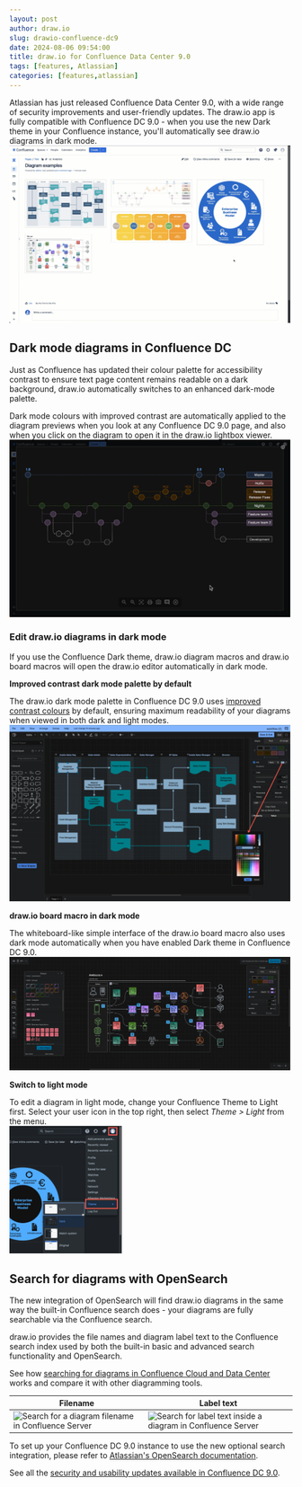 ```yaml
---
layout: post
author: draw.io
slug: drawio-confluence-dc9
date: 2024-08-06 09:54:00
title: draw.io for Confluence Data Center 9.0
tags: [features, Atlassian]
categories: [features,atlassian]
---
```


Atlassian has just released Confluence Data Center 9.0, with a wide range of security improvements and user-friendly updates. The draw.io app is fully compatible with Confluence DC 9.0 - when you use the new Dark theme in your Confluence instance, you'll automatically see draw.io diagrams in dark mode. 
<br /><img src="/assets/img/blog/confluence-dark-theme-switch.gif" style="width=100%;max-width:500px;height:auto;" alt="draw.io diagrams in Confluence DC 9.0 will automatically switch to a dark mode palette when you use the new Confluence Dark theme">

## Dark mode diagrams in Confluence DC

Just as Confluence has updated their colour palette for accessibility contrast to ensure text page content remains readable on a dark background, draw.io automatically switches to an enhanced dark-mode palette. 

Dark mode colours with improved contrast are automatically applied to the diagram previews when you look at any Confluence DC 9.0 page, and also when you click on the diagram to open it in the draw.io lightbox viewer. 
<br /><img src="/assets/img/blog/confluence-dark-mode-lightbox.png" style="width=100%;max-width:500px;height:auto;" alt="When you open a draw.io diagram from a Confluence DC 9.0 page into the lightbox, it will automatically apply your light or dark theme and change the diagram colours to stay readable">


### Edit draw.io diagrams in dark mode

If you use the Confluence Dark theme, draw.io diagram macros and draw.io board macros will open the draw.io editor automatically in dark mode. 

**Improved contrast dark mode palette by default**

The draw.io dark mode palette in Confluence DC 9.0 uses [improved contrast colours](/blog/high-constrast-mode.html) by default, ensuring maximum readability of your diagrams when viewed in both dark and light modes.
<br /><img src="/assets/img/blog/confluence-drawio-editor-dark-mode-palette.png" style="width=100%;max-width:500px;height:auto;" alt="The dark mode palette in draw.io for Confluence DC 9.0 is designed for the best readability">


**draw.io board macro in dark mode** 

The whiteboard-like simple interface of the draw.io board macro also uses dark mode automatically when you have enabled Dark theme in Confluence DC 9.0. 
<br /><img src="/assets/img/blog/confluence-drawio-board-editor-dark-mode.png" style="width=100%;max-width:500px;height:auto;" alt="Dark mode is used for the draw.io board editor automatically when you use Dark theme inConfluence DC 9.0 ">

**Switch to light mode** 

To edit a diagram in light mode, change your Confluence Theme to Light first. Select your user icon in the top right, then select _Theme > Light_ from the menu. 
<br /><img src="/assets/img/blog/confluence-dc-theme.png" style="width=100%;max-width:200px;height:auto;" alt="To edit a diagram in light mode, switch your Confluence theme to light mode first. ">

## Search for diagrams with OpenSearch

The new integration of OpenSearch will find draw.io diagrams in the same way the built-in Confluence search does - your diagrams are fully searchable via the Confluence search.

draw.io provides the file names and diagram label text to the Confluence search index  used by both the built-in basic and advanced search functionality and OpenSearch. 

See how [searching for diagrams in Confluence Cloud and Data Center](/blog/confluence-diagram-search) works and compare it with other diagramming tools.

| Filename | Label text |
|------|-------|
| <img src="/assets/img/blog/confluence-server-search-filename.png" style="max-width:100%;height:auto;" alt="Search for a diagram filename in Confluence Server"> | <img src="/assets/img/blog/confluence-server-search-label.png" style="max-width:100%;height:auto;" alt="Search for label text inside a diagram in Confluence Server"> |

To set up your Confluence DC 9.0 instance to use the new optional search integration, please refer to [Atlassian's OpenSearch documentation](https://confluence.atlassian.com/doc/configuring-opensearch-for-confluence-1387594125.html). 

See all the [security and usability updates available in Confluence DC 9.0](https://confluence.atlassian.com/doc/confluence-9-0-release-notes-1387867170.html).